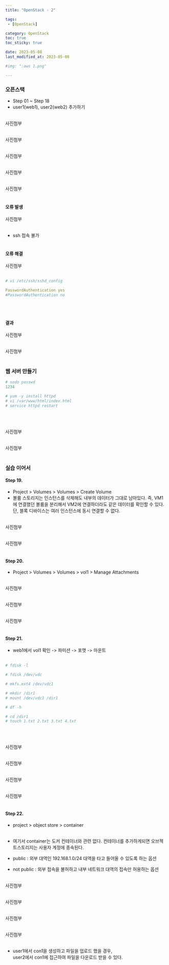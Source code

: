 ```yaml
---
title: "OpenStack - 2"

tags:
 - [OpenStack]

category: OpenStack
toc: true
toc_sticky: true

date: 2023-05-08
last_modified_at: 2023-05-08

#img: ":aws 1.png"

---
```


<!-- outline-start -->

### 오픈스택<br/>

- Step 01 ~ Step 18<br/>
- user1(web1), user2(web2) 추가하기<br/><br/>

사진첨부
<br/><br/>

사진첨부
<br/><br/>

사진첨부
<br/><br/>

사진첨부
<br/><br/>

사진첨부
<br/><br/>

#### 오류 발생<br/>

사진첨부
<br/><br/>

- ssh 접속 불가<br/><br/>

#### 오류 해결<br/>

사진첨부
<br/><br/>

```yaml
# vi /etc/ssh/sshd_config

PasswordAuthentication yes
#PasswordAuthentication no
```

<br/><br/>

#### 결과<br/>

사진첨부
<br/><br/>

사진첨부
<br/><br/>

### 웹 서버 만들기<br/>

```yaml
# sudo passwd
1234

# yum -y install httpd
# vi /var/www/html/index.html
# service httpd restart
```

<br/><br/>

사진첨부
<br/><br/>

사진첨부
<br/><br/>

### 실습 이어서<br/>


#### Step 19.<br/>

- Project > Volumes > Volumes > Create Volume<br/>
- 볼륨 스토리지는 인스턴스를 삭제해도 내부의 데이터가 그대로 남아있다. 즉, VM1에 연결했던 볼륨을 분리해서 VM2에 연결하더라도 같은 데이터를 확인할 수 있다. 단, 블록 디바이스는 여러 인스턴스에 동시 연결할 수 없다.<br/><br/>

사진첨부
<br/><br/>

사진첨부
<br/><br/>

#### Step 20.<br/>

- Project > Volumes > Volumes > vol1 > Manage Attachments <br/><br/>

사진첨부
<br/><br/>

사진첨부
<br/><br/>

사진첨부
<br/><br/>

#### Step 21.<br/>

- web1에서 vol1 확인 -> 파미션 -> 포맷 -> 마운트<br/><br/>

```yaml
# fdisk -l

# fdisk /dev/vdc

# mkfs.ext4 /dev/vdc1

# mkdir /dir1
# mount /dev/vdc1 /dir1

# df -h

# cd /dir1
# touch 1.txt 2.txt 3.txt 4.txt
```

<br/><br/>

사진첨부
<br/><br/>

사진첨부
<br/><br/>

사진첨부
<br/><br/>

사진첨부
<br/><br/>

#### Step 22.<br/>

- project > object store > container<br/><br/>

- 여기서 container는 도커 컨테이너와 관련 없다. 컨테이너를 추가하게되면 오브젝트스토리지는 사용자 계정에 종속된다. <br/>
- public : 외부 대역인 192.168.1.0/24 대역을 타고 들어올 수 있도록 하는 옵션<br/>
- not public : 외부 접속을 불허하고 내부 네트워크 대역의 접속만 허용하는 옵션<br/><br/>


사진첨부
<br/><br/>

사진첨부
<br/><br/>

사진첨부
<br/><br/>

사진첨부
<br/><br/>

- user1에서 con1을 생성하고 파일을 업로드 했을 경우,<br/>
user2에서 con1에 접근하여 파일을 다운로드 받을 수 있다.<br/><br/>




